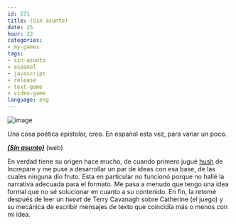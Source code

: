 ```yaml
---
id: 571
title: (Sin asunto)
date: 25
hour: 22
categories:
- my-games
tags:
- sin-asunto
- espanol
- javascript
- release
- text-game
- video-game
language: eng
---
```


![image](http://blog.agj.cl/wp-content/uploads/2012/03/sinasuntoscreenshot.png "(Sin asunto) screenshot")

Una cosa poética epistolar, creo. En español esta vez, para variar un poco.

[_**(Sin asunto)**_](http://www.agj.cl/files/games/sinasunto/) (web)

En verdad tiene su origen hace mucho, de cuando primero jugué [hush](http://www.increpare.com/2010/05/hush/) de Increpare y me puse a desarrollar un par de ideas con esa base, de las cuales ninguna dio fruto. Esta en particular no funcionó porque no hallé la narrativa adecuada para el formato. Me pasa a menudo que tengo una idea formal que no sé solucionar en cuanto a su contenido. En fin, la retomé después de leer un _tweet_ de Terry Cavanagh sobre Catherine (el juego) y su mecánica de escribir mensajes de texto que coincidía más o menos con mi idea.

